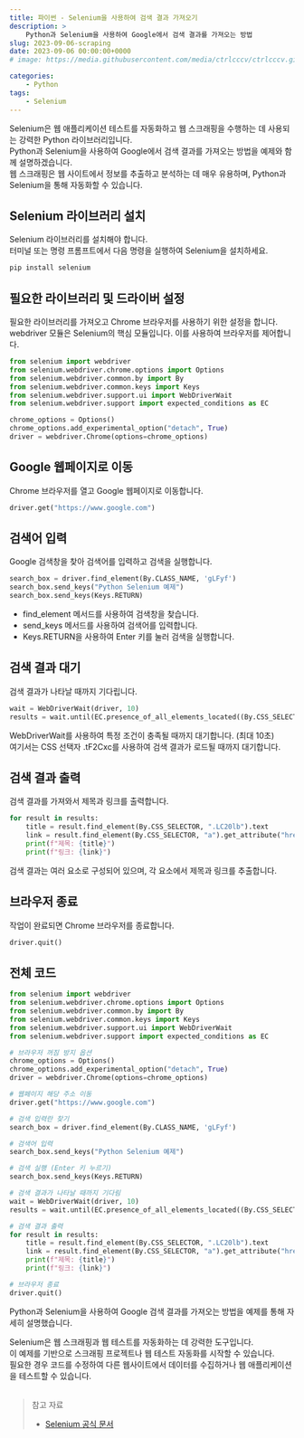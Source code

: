 ```yaml
---
title: 파이썬 - Selenium을 사용하여 검색 결과 가져오기
description: >  
    Python과 Selenium을 사용하여 Google에서 검색 결과를 가져오는 방법
slug: 2023-09-06-scraping
date: 2023-09-06 00:00:00+0000
# image: https://media.githubusercontent.com/media/ctrlcccv/ctrlcccv.github.io/master/assets/img/post/mouse-position.webp

categories:
    - Python
tags:
    - Selenium
---
```

Selenium은 웹 애플리케이션 테스트를 자동화하고 웹 스크래핑을 수행하는 데 사용되는 강력한 Python 라이브러리입니다.   
Python과 Selenium을 사용하여 Google에서 검색 결과를 가져오는 방법을 예제와 함께 설명하겠습니다.  
웹 스크래핑은 웹 사이트에서 정보를 추출하고 분석하는 데 매우 유용하며, Python과 Selenium을 통해 자동화할 수 있습니다.  

## Selenium 라이브러리 설치
Selenium 라이브러리를 설치해야 합니다.   
터미널 또는 명령 프롬프트에서 다음 명령을 실행하여 Selenium을 설치하세요.  

```python
pip install selenium
```

## 필요한 라이브러리 및 드라이버 설정
필요한 라이브러리를 가져오고 Chrome 브라우저를 사용하기 위한 설정을 합니다.  
webdriver 모듈은 Selenium의 핵심 모듈입니다. 이를 사용하여 브라우저를 제어합니다.  
```python
from selenium import webdriver
from selenium.webdriver.chrome.options import Options
from selenium.webdriver.common.by import By
from selenium.webdriver.common.keys import Keys
from selenium.webdriver.support.ui import WebDriverWait
from selenium.webdriver.support import expected_conditions as EC

chrome_options = Options()
chrome_options.add_experimental_option("detach", True)
driver = webdriver.Chrome(options=chrome_options)
```

## Google 웹페이지로 이동
Chrome 브라우저를 열고 Google 웹페이지로 이동합니다.
```python
driver.get("https://www.google.com")
```

<script async src="https://pagead2.googlesyndication.com/pagead/js/adsbygoogle.js?client=ca-pub-8535540836842352" crossorigin="anonymous"></script>
<ins class="adsbygoogle"
     style="display:block; text-align:center;"
     data-ad-layout="in-article"
     data-ad-format="fluid"
     data-ad-client="ca-pub-8535540836842352"
     data-ad-slot="2974559225"></ins>
<script>
     (adsbygoogle = window.adsbygoogle || []).push({});
</script>

## 검색어 입력
Google 검색창을 찾아 검색어를 입력하고 검색을 실행합니다.
```python
search_box = driver.find_element(By.CLASS_NAME, 'gLFyf')
search_box.send_keys("Python Selenium 예제")
search_box.send_keys(Keys.RETURN)
```
* find_element 메서드를 사용하여 검색창을 찾습니다.
* send_keys 메서드를 사용하여 검색어를 입력합니다.
* Keys.RETURN을 사용하여 Enter 키를 눌러 검색을 실행합니다.

## 검색 결과 대기
검색 결과가 나타날 때까지 기다립니다.
```python
wait = WebDriverWait(driver, 10)
results = wait.until(EC.presence_of_all_elements_located((By.CSS_SELECTOR, '.tF2Cxc')))
```
WebDriverWait를 사용하여 특정 조건이 충족될 때까지 대기합니다. (최대 10초)  
여기서는 CSS 선택자 .tF2Cxc를 사용하여 검색 결과가 로드될 때까지 대기합니다.

## 검색 결과 출력
검색 결과를 가져와서 제목과 링크를 출력합니다.
```python
for result in results:
    title = result.find_element(By.CSS_SELECTOR, ".LC20lb").text
    link = result.find_element(By.CSS_SELECTOR, "a").get_attribute("href")
    print(f"제목: {title}")
    print(f"링크: {link}")
```
검색 결과는 여러 요소로 구성되어 있으며, 각 요소에서 제목과 링크를 추출합니다.  

## 브라우저 종료
작업이 완료되면 Chrome 브라우저를 종료합니다.
```python
driver.quit()
```

## 전체 코드
```python
from selenium import webdriver
from selenium.webdriver.chrome.options import Options
from selenium.webdriver.common.by import By
from selenium.webdriver.common.keys import Keys
from selenium.webdriver.support.ui import WebDriverWait
from selenium.webdriver.support import expected_conditions as EC

# 브라우저 꺼짐 방지 옵션
chrome_options = Options()
chrome_options.add_experimental_option("detach", True)
driver = webdriver.Chrome(options=chrome_options)

# 웹페이지 해당 주소 이동
driver.get("https://www.google.com")

# 검색 입력란 찾기
search_box = driver.find_element(By.CLASS_NAME, 'gLFyf')

# 검색어 입력
search_box.send_keys("Python Selenium 예제")

# 검색 실행 (Enter 키 누르기)
search_box.send_keys(Keys.RETURN)

# 검색 결과가 나타날 때까지 기다림
wait = WebDriverWait(driver, 10)
results = wait.until(EC.presence_of_all_elements_located((By.CSS_SELECTOR, '.tF2Cxc')))

# 검색 결과 출력
for result in results:
    title = result.find_element(By.CSS_SELECTOR, ".LC20lb").text
    link = result.find_element(By.CSS_SELECTOR, "a").get_attribute("href")
    print(f"제목: {title}")
    print(f"링크: {link}")

# 브라우저 종료
driver.quit()
```
Python과 Selenium을 사용하여 Google 검색 결과를 가져오는 방법을 예제를 통해 자세히 설명했습니다.   

Selenium은 웹 스크래핑과 웹 테스트를 자동화하는 데 강력한 도구입니다.   
이 예제를 기반으로 스크래핑 프로젝트나 웹 테스트 자동화를 시작할 수 있습니다.   
필요한 경우 코드를 수정하여 다른 웹사이트에서 데이터를 수집하거나 웹 애플리케이션을 테스트할 수 있습니다.  
<br>

> 참고 자료
> * [Selenium 공식 문서](https://www.selenium.dev/documentation/)